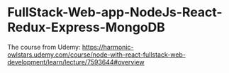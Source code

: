 # FullStack-Web-app-NodeJs-React-Redux-Express-MongoDB
The course from Udemy: https://harmonic-owlstars.udemy.com/course/node-with-react-fullstack-web-development/learn/lecture/7593644#overview



